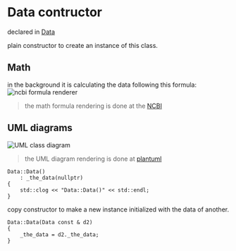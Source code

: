 
# Data contructor

declared in [Data](Data.hpp.md)

plain constructor to create an instance of this class.

## Math
in the background it is calculating the data following this formula:
![ncbi formula renderer](http://www.ncbi.nlm.nih.gov/pmc/utils/math/?file=&in-format=latex&latex-style=text&q=2^x+%2B+1&width=621)
> the math formula rendering is done at the [NCBI](http://www.ncbi.nlm.nih.gov/pmc/utils/math/)

## UML diagrams
![UML class diagram](http://www.plantuml.com/plantuml/proxy?src=https://raw.githubusercontent.com/CodiePP/gitalk/master/doc/test101.uml)
> the UML diagram rendering is done at [plantuml](http://www.plantuml.com)

~~~ {.cpp}
Data::Data()
	: _the_data(nullptr)
{
	std::clog << "Data::Data()" << std::endl;
}
~~~

copy constructor to make a new instance initialized with the data of another.
~~~ {.cpp}
Data::Data(Data const & d2)
{
	_the_data = d2._the_data;
}
~~~
